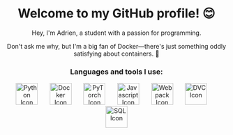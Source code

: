 <h1 align="center">Welcome to my GitHub profile! 😊</h1>

<p align="center">Hey, I'm Adrien, a student with a passion for programming.</p>
<p align="center">Don't ask me why, but I'm a big fan of Docker—there's just something oddly satisfying about containers. 🐳</p>

<h3 align="center">Languages and tools I use:</h3>

<p align="center">
    <img src="https://img.icons8.com/?size=100&id=13441&format=png&color=000000" alt="Python Icon" height="50">
    &nbsp; &nbsp; &nbsp;
    <img src="https://img.icons8.com/?size=100&id=cdYUlRaag9G9&format=png&color=000000" alt="Docker Icon" height="50">
    &nbsp; &nbsp; &nbsp;
    <img src="https://img.icons8.com/?size=100&id=jH4BpkMnRrU5&format=png&color=000000" alt="PyTorch Icon" height="50">
    &nbsp; &nbsp; &nbsp;
    <img src="https://github.com/user-attachments/assets/469a88d1-d719-4778-9523-661f2b804036" alt="Javascript Icon" height="50">
    &nbsp; &nbsp; &nbsp;
    <img src="https://cdn.freebiesupply.com/logos/thumbs/2x/webpack-icon-logo.png" alt="Webpack Icon" height="50">
    &nbsp; &nbsp; &nbsp;
    <img src="https://dvc.org/img/dvc_icon-color--square_vector.svg" alt="DVC Icon" height="50">
    &nbsp; &nbsp; &nbsp;
    <img src="https://img.icons8.com/?size=100&id=J6KcaRLsTgpZ&format=png&color=000000" alt="SQL Icon" height="50">
</p>
